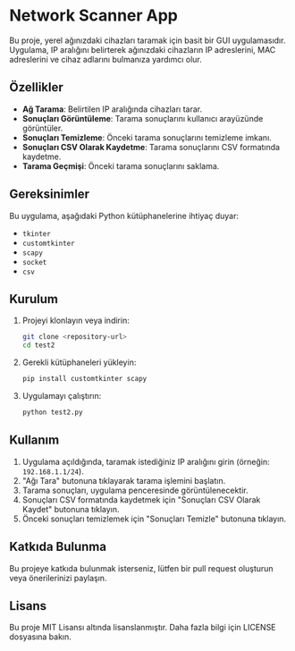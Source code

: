 # Network Scanner App

Bu proje, yerel ağınızdaki cihazları taramak için basit bir GUI uygulamasıdır. Uygulama, IP aralığını belirterek ağınızdaki cihazların IP adreslerini, MAC adreslerini ve cihaz adlarını bulmanıza yardımcı olur.

## Özellikler

- **Ağ Tarama**: Belirtilen IP aralığında cihazları tarar.
- **Sonuçları Görüntüleme**: Tarama sonuçlarını kullanıcı arayüzünde görüntüler.
- **Sonuçları Temizleme**: Önceki tarama sonuçlarını temizleme imkanı.
- **Sonuçları CSV Olarak Kaydetme**: Tarama sonuçlarını CSV formatında kaydetme.
- **Tarama Geçmişi**: Önceki tarama sonuçlarını saklama.

## Gereksinimler

Bu uygulama, aşağıdaki Python kütüphanelerine ihtiyaç duyar:

- `tkinter`
- `customtkinter`
- `scapy`
- `socket`
- `csv`

## Kurulum

1. Projeyi klonlayın veya indirin:
   ```bash
   git clone <repository-url>
   cd test2
   ```

2. Gerekli kütüphaneleri yükleyin:
   ```bash
   pip install customtkinter scapy
   ```

3. Uygulamayı çalıştırın:
   ```bash
   python test2.py
   ```

## Kullanım

1. Uygulama açıldığında, taramak istediğiniz IP aralığını girin (örneğin: `192.168.1.1/24`).
2. "Ağı Tara" butonuna tıklayarak tarama işlemini başlatın.
3. Tarama sonuçları, uygulama penceresinde görüntülenecektir.
4. Sonuçları CSV formatında kaydetmek için "Sonuçları CSV Olarak Kaydet" butonuna tıklayın.
5. Önceki sonuçları temizlemek için "Sonuçları Temizle" butonuna tıklayın.

## Katkıda Bulunma

Bu projeye katkıda bulunmak isterseniz, lütfen bir pull request oluşturun veya önerilerinizi paylaşın.

## Lisans

Bu proje MIT Lisansı altında lisanslanmıştır. Daha fazla bilgi için LICENSE dosyasına bakın.